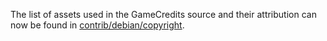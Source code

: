 The list of assets used in the GameCredits source and their attribution can now be found in [contrib/debian/copyright](../contrib/debian/copyright).
